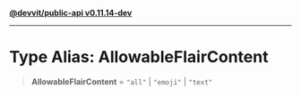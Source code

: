 [**@devvit/public-api v0.11.14-dev**](../../README.md)

---

# Type Alias: AllowableFlairContent

> **AllowableFlairContent** = `"all"` \| `"emoji"` \| `"text"`

